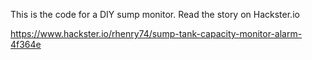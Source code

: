 This is the code for a DIY sump monitor.
Read the story on Hackster.io 

https://www.hackster.io/rhenry74/sump-tank-capacity-monitor-alarm-4f364e
